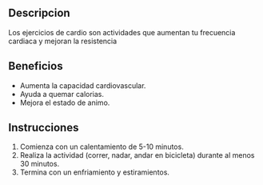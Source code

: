 ## Descripcion
Los ejercicios de cardio son actividades que aumentan tu frecuencia cardiaca y mejoran la resistencia

## Beneficios
- Aumenta la capacidad cardiovascular.
- Ayuda a quemar calorias.
- Mejora el estado de animo.

## Instrucciones
1. Comienza con un calentamiento de 5-10 minutos.
2. Realiza la actividad (correr, nadar, andar en bicicleta) durante al menos 30 minutos.
3. Termina con un enfriamiento y estiramientos.
